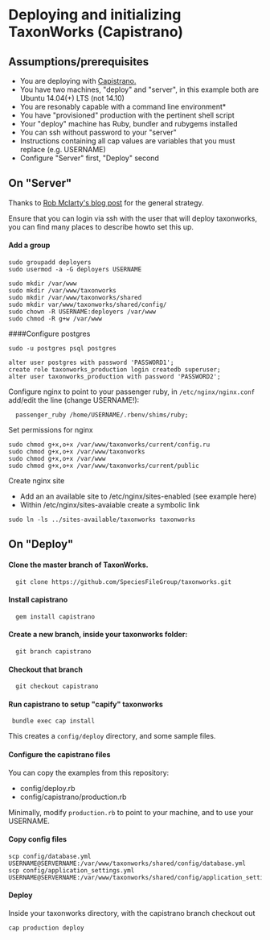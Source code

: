 # Deploying and initializing TaxonWorks (Capistrano)

Assumptions/prerequisites
-------------------------

* You are deploying with [Capistrano.](https://github.com/capistrano/capistrano)
* You have two machines, "deploy" and "server", in this example both are Ubuntu 14.04(+) LTS (not 14.10)
* You are resonably capable with a command line environment*
* You have "provisioned" production with the pertinent shell script
* Your "deploy" machine has Ruby, bundler and rubygems installed
* You can ssh without password to your "server"
* Instructions containing all cap values are variables that you must replace (e.g. USERNAME)
* Configure "Server" first, "Deploy" second

On "Server"
-----------

Thanks to [Rob Mclarty's blog post](http://robmclarty.com/blog/how-to-deploy-a-rails-4-app-with-git-and-capistrano) for the general strategy.

Ensure that you can login via ssh with the user that will deploy taxonworks, you can find many places to describe howto set this up.

#### Add a group
```
sudo groupadd deployers
sudo usermod -a -G deployers USERNAME 
```

```
sudo mkdir /var/www
sudo mkdir /var/www/taxonworks
sudo mkdir /var/www/taxonworks/shared
sudo mkdir var/www/taxonworks/shared/config/
sudo chown -R USERNAME:deployers /var/www
sudo chmod -R g+w /var/www
```

####Configure postgres
```
sudo -u postgres psql postgres

alter user postgres with password 'PASSWORD1';
create role taxonworks_production login createdb superuser;
alter user taxonworks_production with password 'PASSWORD2';
```

Configure nginx to point to your passenger ruby, in ```/etc/nginx/nginx.conf``` add/edit the line (change USERNAME!):

```
  passenger_ruby /home/USERNAME/.rbenv/shims/ruby;
```

Set permissions for nginx

```
sudo chmod g+x,o+x /var/www/taxonworks/current/config.ru
sudo chmod g+x,o+x /var/www/taxonworks
sudo chmod g+x,o+x /var/www
sudo chmod g+x,o+x /var/www/taxonworks/current/public
```

Create nginx site

* Add an an available site to /etc/nginx/sites-enabled (see example here)
* Within /etc/nginx/sites-avaiable create a symbolic link

```
sudo ln -ls ../sites-available/taxonworks taxonworks
```


On "Deploy"
-----------

#### Clone the master branch of TaxonWorks.
```
  git clone https://github.com/SpeciesFileGroup/taxonworks.git
```

#### Install capistrano 
```
  gem install capistrano
```

#### Create a new branch, inside your taxonworks folder:
```
  git branch capistrano
```

#### Checkout that branch 
```
  git checkout capistrano
```

#### Run capistrano to setup "capify" taxonworks 
```
 bundle exec cap install
```
This creates a ```config/deploy``` directory, and some sample files.

#### Configure the capistrano files
You can copy the examples from this repository:  
* config/deploy.rb
* config/capistrano/production.rb

Minimally, modify ```production.rb``` to point to your machine, and to use your USERNAME.

#### Copy config files
```
scp config/database.yml USERNAME@SERVERNAME:/var/www/taxonworks/shared/config/database.yml
scp config/application_settings.yml USERNAME@SERVERNAME:/var/www/taxonworks/shared/config/application_settings.yml
```

#### Deploy
Inside your taxonworks directory, with the capistrano branch checkout out
```
cap production deploy
```


